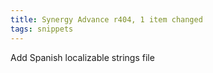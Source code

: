 ```yaml
---
title: Synergy Advance r404, 1 item changed
tags: snippets
---
```


Add Spanish localizable strings file
